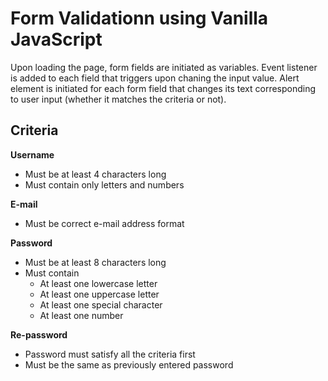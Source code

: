 # Form Validationn using Vanilla JavaScript

Upon loading the page, form fields are initiated as variables. Event listener is added to each field that triggers upon chaning the input value. Alert element is initiated for each form field that changes its text corresponding to user input (whether it matches the criteria or not).

## Criteria

**Username**
 - Must be at least 4 characters long
 - Must contain only letters and numbers

**E-mail**
 - Must be correct e-mail address format

**Password**
 - Must be at least 8 characters long
 - Must contain
   - At least one lowercase letter
   - At least one uppercase letter
   - At least one special character
   - At least one number

**Re-password**
 - Password must satisfy all the criteria first
 - Must be the same as previously entered password